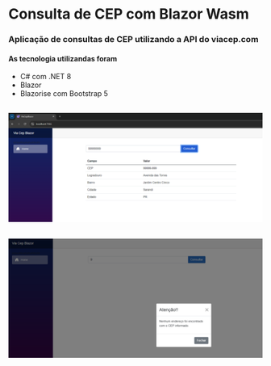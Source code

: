 
# Consulta de CEP com Blazor Wasm 

### Aplicação de consultas de CEP utilizando a API do viacep.com

#### As tecnologia utilizandas foram 
 * C# com .NET 8
 * Blazor
 * Blazorise com Bootstrap 5

##
![Logo](ConsultaRetornandoCEP.png)
##
![Logo](ConsultaNaoRetornandoCEP.png)